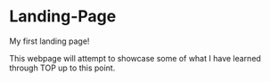 # Landing-Page
My first landing page!

This webpage will attempt to showcase some of what I have learned through TOP up to this point.
